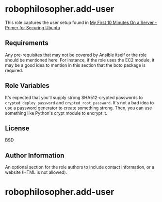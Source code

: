 robophilosopher.add-user
=========

This role captures the user setup found in [My First 10 Minutes On a Server - Primer for Securing Ubuntu](http://www.codelitt.com/blog/my-first-10-minutes-on-a-server-primer-for-securing-ubuntu/)

Requirements
------------

Any pre-requisites that may not be covered by Ansible itself or the role should be mentioned here. For instance, if the role uses the EC2 module, it may be a good idea to mention in this section that the boto package is required.

Role Variables
--------------
It's expected that you'll supply strong SHA512-crypted passwords to `crypted_deploy_password` and `crypted_root_password`. It's not a bad idea to use a password generator to create something strong. Then, you can use something like Python's crypt module to encrypt it.

License
-------

BSD

Author Information
------------------

An optional section for the role authors to include contact information, or a website (HTML is not allowed).
# robophilosopher.add-user
